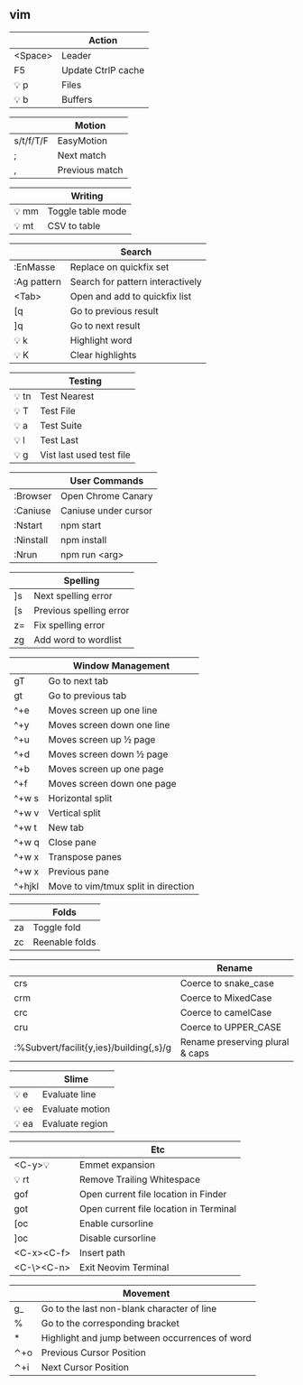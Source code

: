 vim
---------

|          | Action             |
|----------|--------------------|
| <Space\> | Leader             |
| F5       | Update CtrlP cache |
| 💡 p      | Files              |
| 💡 b      | Buffers            |

|           | Motion         |
|-----------|----------------|
| s/t/f/T/F | EasyMotion     |
| ;         | Next match     |
| ,         | Previous match |

|      | Writing           |
|------|-------------------|
| 💡 mm | Toggle table mode |
| 💡 mt | CSV to table      |

|             | Search                           |
|-------------|----------------------------------|
| :EnMasse    | Replace on quickfix set          |
| :Ag pattern | Search for pattern interactively |
| <Tab\>      | Open and add to quickfix list    |
| [q          | Go to previous result            |
| ]q          | Go to next result                |
| 💡 k         | Highlight word                   |
| 💡 K         | Clear highlights                 |

|      | Testing                  |
|------|--------------------------|
| 💡 tn | Test Nearest             |
| 💡 T  | Test File                |
| 💡 a  | Test Suite               |
| 💡 l  | Test Last                |
| 💡 g  | Vist last used test file |

|           | User Commands        |
|-----------|----------------------|
| :Browser  | Open Chrome Canary   |
| :Caniuse  | Caniuse under cursor |
| :Nstart   | npm start            |
| :Ninstall | npm install          |
| :Nrun     | npm run <arg\>        |

|    | Spelling                |
|----|-------------------------|
| ]s | Next spelling error     |
| [s | Previous spelling error |
| z= | Fix spelling error      |
| zg | Add word to wordlist    |

|        | Window Management                   |
|--------|-------------------------------------|
| gT     | Go to next tab                      |
| gt     | Go to previous tab                  |
| ^+e    | Moves screen up one line            |
| ^+y    | Moves screen down one line          |
| ^+u    | Moves screen up ½ page              |
| ^+d    | Moves screen down ½ page            |
| ^+b    | Moves screen up one page            |
| ^+f    | Moves screen down one page          |
| ^+w s  | Horizontal split                    |
| ^+w v  | Vertical split                      |
| ^+w t  | New tab                             |
| ^+w q  | Close pane                          |
| ^+w x  | Transpose panes                     |
| ^+w x  | Previous pane                       |
| ^+hjkl | Move to vim/tmux split in direction |

|    | Folds          |
|----|----------------|
| za | Toggle fold    |
| zc | Reenable folds |

|                                         | Rename                          |
|-----------------------------------------|---------------------------------|
| crs                                     | Coerce to snake_case            |
| crm                                     | Coerce to MixedCase             |
| crc                                     | Coerce to camelCase             |
| cru                                     | Coerce to UPPER_CASE            |
| :%Subvert/facilit{y,ies}/building{,s}/g | Rename preserving plural & caps |

|              | Slime           |
|--------------|-----------------|
| 💡 e          | Evaluate line   |
| <motion>💡 ee | Evaluate motion |
| 💡 ea         | Evaluate region |

|               | Etc                                    |
|---------------|----------------------------------------|
| <C-y\>💡       | Emmet expansion                        |
| 💡 rt          | Remove Trailing Whitespace             |
| gof           | Open current file location in Finder   |
| got           | Open current file location in Terminal |
| [oc           | Enable cursorline                      |
| ]oc           | Disable cursorline                     |
| <C-x\><C-f\>  | Insert path                            |
| <C-\\\><C-n\> | Exit Neovim Terminal                   |

|     | Movement                                       |
|-----|------------------------------------------------|
| g_  | Go to the last non-blank character of line     |
| %   | Go to the corresponding bracket                |
| *   | Highlight and jump between occurrences of word |
| ⌃+o | Previous Cursor Position                       |
| ⌃+i | Next Cursor Position                           |
